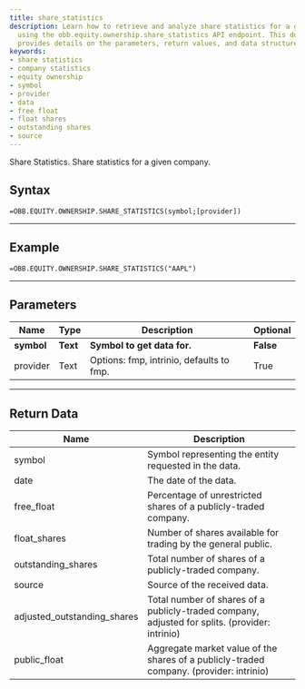 ```yaml
---
title: share_statistics
description: Learn how to retrieve and analyze share statistics for a given company
  using the obb.equity.ownership.share_statistics API endpoint. This documentation
  provides details on the parameters, return values, and data structure.
keywords: 
- share statistics
- company statistics
- equity ownership
- symbol
- provider
- data
- free float
- float shares
- outstanding shares
- source
---
```


<!-- markdownlint-disable MD041 -->

Share Statistics. Share statistics for a given company.

## Syntax

```excel wordwrap
=OBB.EQUITY.OWNERSHIP.SHARE_STATISTICS(symbol;[provider])
```

---

## Example

```excel wordwrap
=OBB.EQUITY.OWNERSHIP.SHARE_STATISTICS("AAPL")
```

---

## Parameters

| Name | Type | Description | Optional |
| ---- | ---- | ----------- | -------- |
| **symbol** | **Text** | **Symbol to get data for.** | **False** |
| provider | Text | Options: fmp, intrinio, defaults to fmp. | True |

---

## Return Data

| Name | Description |
| ---- | ----------- |
| symbol | Symbol representing the entity requested in the data.  |
| date | The date of the data.  |
| free_float | Percentage of unrestricted shares of a publicly-traded company.  |
| float_shares | Number of shares available for trading by the general public.  |
| outstanding_shares | Total number of shares of a publicly-traded company.  |
| source | Source of the received data.  |
| adjusted_outstanding_shares | Total number of shares of a publicly-traded company, adjusted for splits. (provider: intrinio) |
| public_float | Aggregate market value of the shares of a publicly-traded company. (provider: intrinio) |
